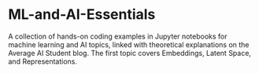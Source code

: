 # ML-and-AI-Essentials
A collection of hands-on coding examples in Jupyter notebooks for machine learning and AI topics, linked with theoretical explanations on the Average AI Student blog. The first topic covers Embeddings, Latent Space, and Representations.
